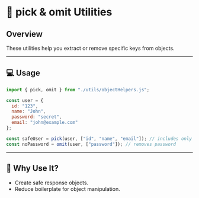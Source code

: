 # 🧩 pick & omit Utilities

## Overview
These utilities help you extract or remove specific keys from objects.

---

## 💻 Usage

```js
import { pick, omit } from "./utils/objectHelpers.js";

const user = {
  id: "123",
  name: "John",
  password: "secret",
  email: "john@example.com"
};

const safeUser = pick(user, ["id", "name", "email"]); // includes only these
const noPassword = omit(user, ["password"]); // removes password
```

---

## 📌 Why Use It?

- Create safe response objects.
- Reduce boilerplate for object manipulation.